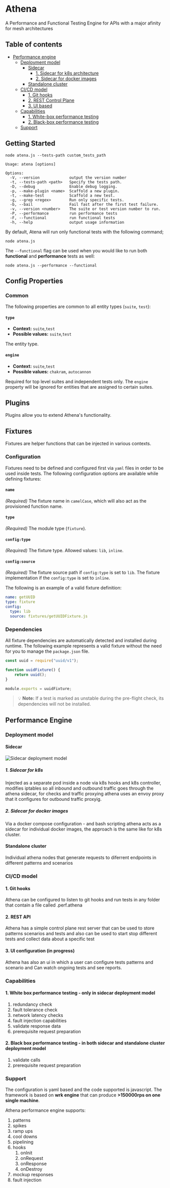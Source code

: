 # Athena

A Performance and Functional Testing Engine for APIs with a major afinity for mesh architectures

## Table of contents

* [Performance engine](#performance-engine)
  * [Deployment model](#deployment-model)
    * [Sidecar](#sidecar)
      * [1. Sidecar for k8s architecture](#1-sidecar-for-k8s)
      * [2. Sidecar for docker images](#2-sidecar-for-docker-images)
    * [Standalone cluster](#standalone-cluster)
  * [CI/CD model](#cicd-model)
    * [1. Git hooks](#1-git-hooks)
    * [2. REST Control Plane](#2-sidecar-for-docker-images)
    * [3. UI based](#3-ui-configuration-in-progress)
  * [Capabilities](#capabilities)
    * [1. White-box performance testing](#1-white-box-performance-testing---only-in-sidecar-deployment-model)
    * [2. Black-box performance testing](#2-black-box-performance-testing---in-both-sidecar-and-standalone-cluster-deployment-model)
  * [Support](#support)


## Getting Started

`node atena.js --tests-path custom_tests_path`

```
Usage: atena [options]

Options:
  -V, --version             output the version number
  -t, --tests-path <path>   Specify the tests path.
  -D, --debug               Enable debug logging.
  -p, --make-plugin <name>  Scaffold a new plugin.
  -t, --make-test           Scaffold a new test.
  -g, --grep <regex>        Run only specific tests.
  -b, --bail                Fail fast after the first test failure.
  -v, --version <number>    The suite or test version number to run.
  -P, --performance         run performance tests
  -F, --functional          run functional tests
  -h, --help                output usage information

```

By default, Atena will run only functional tests with the following command;

```
node atena.js
```

The `--functional` flag can be used when you would like to run both **functional** and **performance** tests as well:

```
node atena.js --performance --functional
```

## Config Properties

### Common

The following properties are common to all entity types (`suite`, `test`):

#### `type`
* **Context:** `suite`,`test`
* **Possible values:** `suite`,`test`

The entity type.

#### `engine`

* **Context:** `suite`,`test`
* **Possible values:** `chakram`, `autocannon`

Required for top level suites and independent tests only. The `engine` property will be ignored for entities that are assigned to certain suites.

## Plugins

Plugins allow you to extend Athena's functionality.

## Fixtures

Fixtures are helper functions that can be injected in various contexts.

### Configuration

Fixtures need to be defined and configured first via `yaml` files in order to be used inside tests. The following configuration options are available while defining fixtures:

#### `name`

*(Required)* The fixture name in `camelCase`, which will also act as the provisioned function name.

#### `type`

*(Required)* The module type (`fixture`).

#### `config:type`

*(Required)* The fixture type. Allowed values: `lib`, `inline`.

#### `config:source`

*(Required)* The fixture source path if `config:type` is set to `lib`. The fixture implementation if the `config:type` is set to `inline`.

The following is an example of a valid fixture definition:

```yaml
name: getUUID
type: fixture
config:
  type: lib
  source: fixtures/getUUIDFixture.js
```

### Dependencies

All fixture dependencies are automatically detected and installed during runtime. The following example represents a valid fixture without the need for you to manage the `package.json` file.

```javascript
const uuid = require("uuid/v1");

function uuidFixture() {
    return uuid();
}

module.exports = uuidFixture;
``` 

> 💡 **Note:** If a test is marked as unstable during the pre-flight check, its dependencies will not be installed. 

## Performance Engine

### Deployment model

#### Sidecar

![Sidecar deployment model](https://github.com/adobe/athena/blob/master/IMG_2142.jpg "Sidecar deployment model")

##### 1. Sidecar for k8s

Injected as a separate pod inside a node via k8s hooks and k8s controller, modifies iptables
so all inbound and outbound traffic goes through the athena sidecar, for checks and 
traffic proxying athena uses an envoy proxy that it configures for outbound traffic 
proxyig.

##### 2. Sidecar for docker images

Via a docker compose configuration - and bash scripting athena acts as a sidecar for 
individual docker images, the approach is the same like for k8s cluster.

#### Standalone cluster

Individual athena nodes that generate requests to diferrent endpoints in different patterns
and scenarios

### CI/CD model

#### 1. Git hooks

Athena can be configured to listen to git hooks and run tests in any folder that contain 
a file called .perf.athena

#### 2. REST API

Athena has a simple control plane rest server that can be used to store patterns scenarios 
and tests and also can be used to start stop different tests and collect data about a specific
test

#### 3. UI configuration (in progress)

Athena has also an ui in which a user can configure tests patterns and scenario and Can
watch ongoing tests and see reports.


### Capabilities

#### 1. White box performance testing - only in sidecar deployment model

  1. redundancy check
  2. fault tolerance check
  3. network latency checks
  4. fault injection capabilities
  5. validate response data
  6. prerequisite request preparation

#### 2. Black box performance testing - in both sidecar and standalone cluster deployment model

  1. validate calls
  2. prerequisite request preparation
  
### Support

The configuration is yaml based and the code supported is javascript. The framework is based on **wrk engine** that can produce **>150000rps on one single machine**.

Athena performance engine supports:

1. patterns
2. spikes
3. ramp ups
4. cool downs
5. pipelining
6. hooks
    1. onInit
    2. onRequest
    3. onResponse
    4. onDestroy
7. mockup responses
8. fault injection





